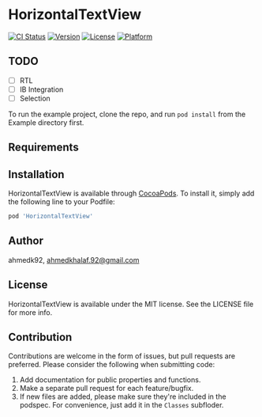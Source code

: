 # HorizontalTextView

[![CI Status](https://img.shields.io/travis/ahmedk92/HorizontalTextView.svg?style=flat)](https://travis-ci.org/ahmedk92/HorizontalTextView)
[![Version](https://img.shields.io/cocoapods/v/HorizontalTextView.svg?style=flat)](https://cocoapods.org/pods/HorizontalTextView)
[![License](https://img.shields.io/cocoapods/l/HorizontalTextView.svg?style=flat)](https://cocoapods.org/pods/HorizontalTextView)
[![Platform](https://img.shields.io/cocoapods/p/HorizontalTextView.svg?style=flat)](https://cocoapods.org/pods/HorizontalTextView)

## TODO

- [ ] RTL
- [ ] IB Integration
- [ ] Selection

To run the example project, clone the repo, and run `pod install` from the Example directory first.

## Requirements

## Installation

HorizontalTextView is available through [CocoaPods](https://cocoapods.org). To install
it, simply add the following line to your Podfile:

```ruby
pod 'HorizontalTextView'
```

## Author

ahmedk92, ahmedkhalaf.92@gmail.com

## License

HorizontalTextView is available under the MIT license. See the LICENSE file for more info.

## Contribution

Contributions are welcome in the form of issues, but pull requests are preferred. Please consider the following when submitting code:

1. Add documentation for public properties and functions.
2. Make a separate pull request for each feature/bugfix.
3. If new files are added, please make sure they're included in the podspec. For convenience, just add it in the `Classes` subfloder.
